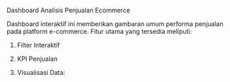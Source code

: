 Dashboard Analisis Penjualan Ecommerce

Dashboard interaktif ini memberikan gambaran umum performa penjualan pada platform e-commerce.
Fitur utama yang tersedia meliputi:

1. Filter Interaktif

2. KPI Penjualan

3. Visualisasi Data:
